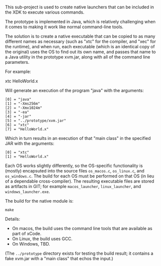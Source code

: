 This sub-project is used to create native launchers that can be included in the XDK to execute various
commands.

The prototype is implemented in Java, which is relatively challenging when it comes to making it work
like normal command-line tools.

The solution is to create a native executable that can be copied to as many different names as necessary
(such as "xtc" for the compiler, and "xec" for the runtime), and when run, each executable (which is an
identical copy of the original) uses the OS to find out its own name, and passes that name to a Java
utility in the prototype xvm.jar, along with all of the command line parameters.

For example:

   xtc HelloWorld.x
   
Will generate an execution of the program "java" with the arguments:

    [0] = "java"
    [1] = "-Xms256m"
    [2] = "-Xmx1024m"
    [3] = "-ea"
    [4] = "-jar"
    [5] = "../prototype/xvm.jar"
    [6] = "xtc"
    [7] = "HelloWorld.x"

Which in turn results in an execution of that "main class" in the specified JAR with the arguments:

    [0] = "xtc"
    [1] = "HelloWorld.x"

Each OS works slightly differently, so the OS-specific functionality is (mostly) encapsuted into the
source files `os_macos.c`, `os_linux.c`, and `os_windows.c`. The build for each OS must be performed
on that OS (in lieu of a dependable cross-compiler). The resulting executable files are stored as
artifacts in GIT; for example `macos_launcher`, `linux_launcher`, and `windows_launcher.exe`.

The build for the native module is:

    make

Details:

* On macos, the build uses the command line tools that are available as part of xCode.
* On Linux, the build uses GCC.
* On Windows, TBD.

(The `../prototype` directory exists for testing the build result; it contains a fake xvm.jar with
a "main class" that echos the input.)
